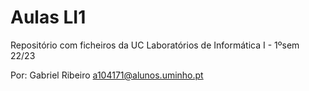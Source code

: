 # Aulas LI1

Repositório com ficheiros da UC Laboratórios de Informática I - 1ºsem 22/23

Por: Gabriel Ribeiro a104171@alunos.uminho.pt
